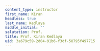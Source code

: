 ```yaml
---
content_type: instructor
first_name: Kiran
headless: true
last_name: Kedlaya
middle_initial: ''
salutation: Prof.
title: Prof. Kiran Kedlaya
uid: 3a679c59-2d04-91b6-f3df-58795f497715
---
```

